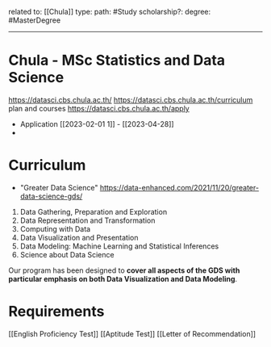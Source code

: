 related to: [[Chula]]
type:
path: #Study 
scholarship?:
degree: #MasterDegree 

---

# Chula - MSc Statistics and Data Science

https://datasci.cbs.chula.ac.th/
https://datasci.cbs.chula.ac.th/curriculum plan and courses
https://datasci.cbs.chula.ac.th/apply
- Application [[2023-02-01 1]] - [[2023-04-28]]
- 


# Curriculum
- "Greater Data Science" https://data-enhanced.com/2021/11/20/greater-data-science-gds/

1.  Data Gathering, Preparation and Exploration
2.  Data Representation and Transformation
3.  Computing with Data
4.  Data Visualization and Presentation
5.  Data Modeling: Machine Learning and Statistical Inferences
6.  Science about Data Science

Our program has been designed to **cover all aspects of the GDS with particular emphasis on both Data Visualization and Data Modeling**.


# Requirements
[[English Proficiency Test]]
[[Aptitude Test]]
[[Letter of Recommendation]]